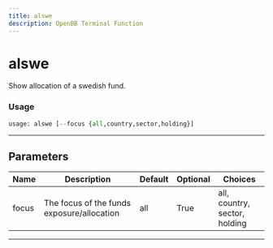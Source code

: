 ```yaml
---
title: alswe
description: OpenBB Terminal Function
---
```


# alswe

Show allocation of a swedish fund.

### Usage

```python
usage: alswe [--focus {all,country,sector,holding}]
```

---

## Parameters

| Name | Description | Default | Optional | Choices |
| ---- | ----------- | ------- | -------- | ------- |
| focus | The focus of the funds exposure/allocation | all | True | all, country, sector, holding |
---

